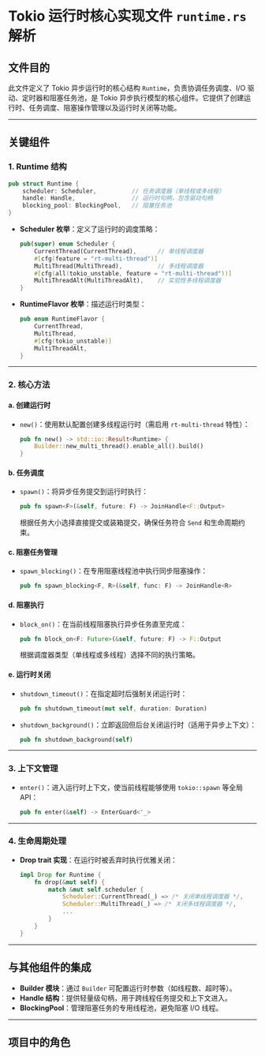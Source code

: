 # Tokio 运行时核心实现文件 `runtime.rs` 解析

## 文件目的
此文件定义了 Tokio 异步运行时的核心结构 `Runtime`，负责协调任务调度、I/O 驱动、定时器和阻塞任务池，是 Tokio 异步执行模型的核心组件。它提供了创建运行时、任务调度、阻塞操作管理以及运行时关闭等功能。

---

## 关键组件

### 1. **Runtime 结构**
```rust
pub struct Runtime {
    scheduler: Scheduler,          // 任务调度器（单线程或多线程）
    handle: Handle,                // 运行时句柄，包含驱动句柄
    blocking_pool: BlockingPool,   // 阻塞任务池
}
```
- **Scheduler 枚举**：定义了运行时的调度策略：
  ```rust
  pub(super) enum Scheduler {
      CurrentThread(CurrentThread),      // 单线程调度器
      #[cfg(feature = "rt-multi-thread")]
      MultiThread(MultiThread),          // 多线程调度器
      #[cfg(all(tokio_unstable, feature = "rt-multi-thread"))]
      MultiThreadAlt(MultiThreadAlt),    // 实验性多线程调度器
  }
  ```
- **RuntimeFlavor 枚举**：描述运行时类型：
  ```rust
  pub enum RuntimeFlavor {
      CurrentThread,
      MultiThread,
      #[cfg(tokio_unstable)]
      MultiThreadAlt,
  }
  ```

---

### 2. **核心方法**
#### a. **创建运行时**
- `new()`：使用默认配置创建多线程运行时（需启用 `rt-multi-thread` 特性）：
  ```rust
  pub fn new() -> std::io::Result<Runtime> {
      Builder::new_multi_thread().enable_all().build()
  }
  ```

#### b. **任务调度**
- `spawn()`：将异步任务提交到运行时执行：
  ```rust
  pub fn spawn<F>(&self, future: F) -> JoinHandle<F::Output> 
  ```
  根据任务大小选择直接提交或装箱提交，确保任务符合 `Send` 和生命周期约束。

#### c. **阻塞任务管理**
- `spawn_blocking()`：在专用阻塞线程池中执行同步阻塞操作：
  ```rust
  pub fn spawn_blocking<F, R>(&self, func: F) -> JoinHandle<R>
  ```

#### d. **阻塞执行**
- `block_on()`：在当前线程阻塞执行异步任务直至完成：
  ```rust
  pub fn block_on<F: Future>(&self, future: F) -> F::Output
  ```
  根据调度器类型（单线程或多线程）选择不同的执行策略。

#### e. **运行时关闭**
- `shutdown_timeout()`：在指定超时后强制关闭运行时：
  ```rust
  pub fn shutdown_timeout(mut self, duration: Duration)
  ```
- `shutdown_background()`：立即返回但后台关闭运行时（适用于异步上下文）：
  ```rust
  pub fn shutdown_background(self)
  ```

---

### 3. **上下文管理**
- `enter()`：进入运行时上下文，使当前线程能够使用 `tokio::spawn` 等全局 API：
  ```rust
  pub fn enter(&self) -> EnterGuard<'_> 
  ```

---

### 4. **生命周期处理**
- **Drop trait 实现**：在运行时被丢弃时执行优雅关闭：
  ```rust
  impl Drop for Runtime {
      fn drop(&mut self) {
          match &mut self.scheduler {
              Scheduler::CurrentThread(_) => /* 关闭单线程调度器 */,
              Scheduler::MultiThread(_) => /* 关闭多线程调度器 */,
              ...
          }
      }
  }
  ```

---

## 与其他组件的集成
- **Builder 模块**：通过 `Builder` 可配置运行时参数（如线程数、超时等）。
- **Handle 结构**：提供轻量级句柄，用于跨线程任务提交和上下文进入。
- **BlockingPool**：管理阻塞任务的专用线程池，避免阻塞 I/O 线程。

---

## 项目中的角色
